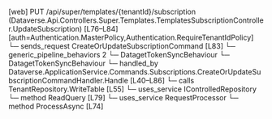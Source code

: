 [web] PUT /api/super/templates/{tenantId}/subscription  (Dataverse.Api.Controllers.Super.Templates.TemplatesSubscriptionController.UpdateSubscription)  [L76–L84] [auth=Authentication.MasterPolicy,Authentication.RequireTenantIdPolicy]
  └─ sends_request CreateOrUpdateSubscriptionCommand [L83]
    └─ generic_pipeline_behaviors 2
      └─ DatagetTokenSyncBehaviour
      └─ DatagetTokenSyncBehaviour
    └─ handled_by Dataverse.ApplicationService.Commands.Subscriptions.CreateOrUpdateSubscriptionCommandHandler.Handle [L40–L86]
      └─ calls TenantRepository.WriteTable [L55]
      └─ uses_service IControlledRepository<DocumentStore>
        └─ method ReadQuery [L79]
      └─ uses_service RequestProcessor
        └─ method ProcessAsync [L74]

